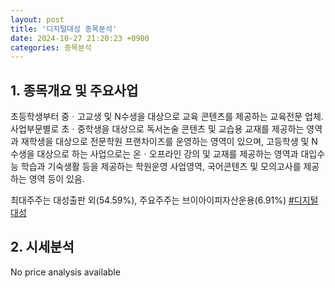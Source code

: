 ```yaml
---
layout: post
title: '디지털대성 종목분석'
date: 2024-10-27 21:20:23 +0900
categories: 종목분석
---
```


## 1. 종목개요 및 주요사업

초등학생부터 중ㆍ고교생 및 N수생을 대상으로 교육 콘텐츠를 제공하는 교육전문 업체. 사업부문별로 초ㆍ중학생을 대상으로 독서논술 콘텐츠 및 교습용 교재를 제공하는 영역과 재학생을 대상으로 전문학원 프랜차이즈를 운영하는 영역이 있으며, 고등학생 및 N수생을 대상으로 하는 사업으로는 온ㆍ오프라인 강의 및 교재를 제공하는 영역과 대입수능 학습과 기숙생활 등을 제공하는 학원운영 사업영역, 국어콘텐츠 및 모의고사를 제공하는 영역 등이 있음.

최대주주는 대성출판 외(54.59%), 주요주주는 브이아이피자산운용(6.91%)
[#디지털대성](#)

## 2. 시세분석

No price analysis available
